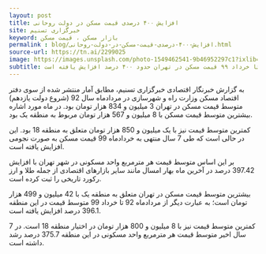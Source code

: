 ```yaml
---
layout: post
title: افزایش ۴۰۰ درصدی قیمت مسکن در دولت روحانی
site: خبرگزاری تسنیم
keyword: بازار مسکن ، قیمت مسکن
permalink : blog/افزایش-۴۰۰-درصدی-قیمت-مسکن-در-دولت-روحانی.html
source-url: https://tn.ai/2299025
image: https://images.unsplash.com/photo-1549462541-9b46952297c1?ixlib=rb-1.2.1&ixid=eyJhcHBfaWQiOjEyMDd9&auto=format&fit=crop&w=375&q=80
subtitle: بررسی آمار رسمی وزارت راه و شهرسازی حاکی از آن است که از مردادماه سال ۹۲ تا خرداد ۹۹ قیمت مسکن در تهران حدود ۴۰۰ درصد افزایش یافته است.
---
```

به گزارش خبرنگار اقتصادی خبرگزاری تسنیم، مطابق آمار منتشر شده از سوی دفتر اقتصاد مسکن وزارت راه و شهرسازی در مردادماه سال 92 (شروع دولت یازدهم) متوسط قیمت مسکن در تهران 3 میلیون و 834 هزار تومان بود. در ماه مورد اشاره بیشترین متوسط قیمت مسکن با 8 میلیون و 567 هزار تومان مربوط به منطقه یک بود.

کمترین متوسط قیمت نیز با یک میلیون و 850 هزار تومان متعلق به منطقه 18 بود.  این در حالی است که طی 7 سال منتهی به خردادماه 99 قیمت مسکن به صورت نجومی افزایش یافته است.

بر این اساس متوسط قیمت هر مترمربع واحد مسکونی در شهر تهران با افزایش 397.42 درصد در آخرین ماه بهار امسال مانند سایر بازارهای اقتصادی از جمله طلا و ارز رکورد تاریخی را ثبت کرده است.

بیشترین متوسط قیمت مسکن در تهران متعلق به منطقه یک با 42 میلیون و 499 هزار تومان است؛ به عبارت دیگر از مردادماه 92 تا خرداد 99 متوسط قیمت در این منطقه 396.1 درصد افزایش یافته است.

کمترین متوسط قیمت نیز با 8 میلیون و 800 هزار تومان در اختیار منطقه 18 است. در 7 سال اخیر متوسط قیمت هر مترمربع واحد مسکونی در این منطقه  375.7 درصد رشد داشته است.